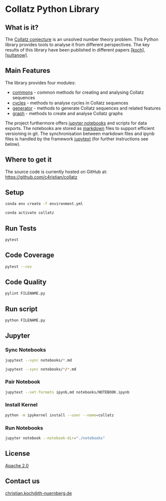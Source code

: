 # Collatz Python Library

## What is it?
The [Collatz conjecture](https://en.wikipedia.org/wiki/Collatz_conjecture) is an 
unsolved number theory problem. This Python library provides tools to 
analyse it from different perspectives. The key results of this library have 
been published in different papers [[koch]](https://doi.org/10.34646/thn/ohmdok-620), 
[[sultanow]](https://doi.org/10.25932/publishup-44325).

## Main Features
The library provides four modules:
- [commons](collatz/commons.py) - common methods for creating and analysing Collatz sequences
- [cycles](collatz/cycles.py) - methods to analyse cycles in Collatz sequences
- [generator](collatz/generator.py) - methods to generate Collatz sequences and related features
- [graph](collatz/graph.py) - methods to create and analyse Collatz graphs

The project furthermore offers [jupyter notebooks](notebooks) and scripts for data exports. 
The notebooks are stored as [markdown](https://en.wikipedia.org/wiki/Markdown) files to support efficient 
versioning in git. The synchronisation between markdown files and ipynb files is handled by the framework 
[jupytext](https://github.com/mwouts/jupytext) (for further instructions see below).

## Where to get it
The source code is currently hosted on GitHub at:
https://github.com/c4ristian/collatz

## Setup
```sh
conda env create -f environment.yml

conda activate collatz
```

## Run Tests
```sh
pytest
```

## Code Coverage
```sh
pytest --cov
```

## Code Quality
```sh
pylint FILENAME.py
```

## Run script
```sh
python FILENAME.py
```

## Jupyter
### Sync Notebooks
```sh
jupytext --sync notebooks/*.md

jupytext --sync notebooks/*/*.md
```

### Pair Notebook
```sh
jupytext --set-formats ipynb,md notebooks/NOTEBOOK.ipynb
```

### Install Kernel 
```sh
python -m ipykernel install --user --name=collatz
```

### Run Notebooks
```sh
jupyter notebook --notebook-dir="./notebooks"
```

## License
[Apache 2.0](LICENSE.txt)


## Contact us
[christian.koch@th-nuernberg.de](mailto:christian.koch@th-nuernberg.de)
